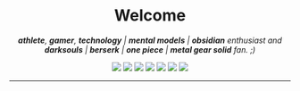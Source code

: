<h1 align='center'>Welcome</h2>
<p align="center"><em> <strong>athlete</strong>, <strong>gamer</strong>, <strong>technology</strong> | <strong>mental models</strong> | <strong>obsidian</strong> enthusiast and <strong>darksouls</strong> | <strong>berserk</strong> | <strong>one piece</strong> | <strong>metal gear solid</strong> fan. ;)</em></p>


<p align="center">
  <img src="https://img.shields.io/badge/-Python-3776AB?style=flat&logo=Python&logoColor=white">
  <img src="https://img.shields.io/badge/-SQL-4479A1?style=flat&logo=MySQL&logoColor=white">
  <img src="https://img.shields.io/badge/-Ubuntu-E95420?style=flat&logo=Ubuntu&logoColor=white">
  <img src="https://img.shields.io/badge/-Hugging_Face-FFEF00?style=flat&logoColor=white">
  <img src="https://img.shields.io/badge/-Notion-000000?style=flat&logo=Notion&logoColor=white">
  <img src="https://img.shields.io/badge/-Obsidian-483D8B?style=flat&logo=Obsidian&logoColor=white">
  <img src="https://img.shields.io/badge/-Spark-E25A1C?style=flat&logo=Apache-Spark&logoColor=white">
</p>


---
